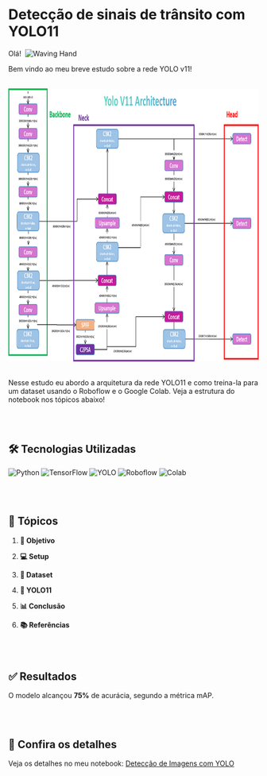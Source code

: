 # Detecção de sinais de trânsito com YOLO11
Olá! &nbsp;<img src="https://raw.githubusercontent.com/Tarikul-Islam-Anik/Animated-Fluent-Emojis/master/Emojis/Hand%20gestures/Waving%20Hand.png" alt="Waving Hand" width="25" height="25" />

Bem vindo ao meu breve estudo sobre a rede YOLO v11!

<br>
<div align="center">
  <img src="/imgs/arquitetura-yolo11.png" alt="Arquitetura YOLOv11" height=550 width=900/>
</div>
<br>

Nesse estudo eu abordo a arquitetura da rede YOLO11 e como treina-la para um dataset usando o Roboflow e o Google Colab. Veja a estrutura do notebook nos tópicos abaixo!

<br><br>

## 🛠️ Tecnologias Utilizadas

![Python](https://img.shields.io/badge/Python-blue?logo=python&logoColor=white)
![TensorFlow](https://img.shields.io/badge/TensorFlow-orange?logo=tensorflow&logoColor=white)
![YOLO](https://img.shields.io/badge/YOLO-cyan)
![Roboflow](https://img.shields.io/badge/Roboflow-purple?logo=roboflow)
![Colab](https://img.shields.io/badge/-Google%20Colab-F9AB00?style=flat&logo=google-colab&logoColor=white)

<br><br>

## 📑 Tópicos

1. **🎯 Objetivo**

2. **💻 Setup**

3. **📂 Dataset**

4. **🧠 YOLO11**

5. **📊 Conclusão**

6. **📚 Referências**

<br><br>

## ✅ Resultados

O modelo alcançou **75%** de acurácia, segundo a métrica mAP.

<br><br>

## 👀 Confira os detalhes

Veja os detalhes no meu notebook: [Detecção de Imagens com YOLO](https://colab.research.google.com/drive/1G5lf_NW-mZciYdrx5oBW5DOzp8s0wUjt#scrollTo=CpyKUzdSbdMp)
